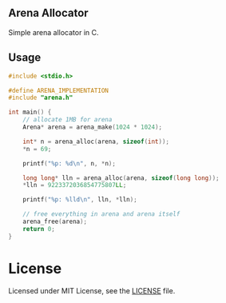 ## Arena Allocator

Simple arena allocator in C.

## Usage
```c
#include <stdio.h>

#define ARENA_IMPLEMENTATION
#include "arena.h"

int main() {
    // allocate 1MB for arena
    Arena* arena = arena_make(1024 * 1024);

    int* n = arena_alloc(arena, sizeof(int));
    *n = 69;

    printf("%p: %d\n", n, *n);

    long long* lln = arena_alloc(arena, sizeof(long long));
    *lln = 9223372036854775807LL;

    printf("%p: %lld\n", lln, *lln);

    // free everything in arena and arena itself
    arena_free(arena);
    return 0;
}
```

# License
Licensed under MIT License, see the [LICENSE](./LICENSE) file.